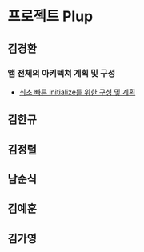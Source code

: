 # 프로젝트 Plup

## 김경환

### 앱 전체의 아키텍쳐 계획 및 구성
 - [최초 빠른 initialize를 위한 구성 및 계획](https://kkhdevs.oopy.io/362c77df-a5ed-468c-8d33-2668ad699c68)

## 김한규

## 김정렬

## 남순식

## 김예훈

## 김가영
